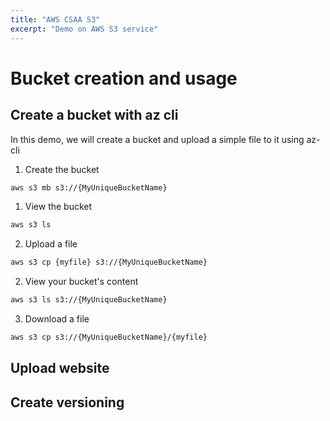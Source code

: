 ```yaml
---
title: "AWS CSAA S3"
excerpt: "Demo on AWS S3 service"
---
```


# Bucket creation and usage

## Create a bucket with az cli

In this demo, we will create a bucket and upload a simple file to it using az-cli

1. Create the bucket
```bash
aws s3 mb s3://{MyUniqueBucketName}
```
1. View the bucket
```bash
aws s3 ls
```
2. Upload a file
```bash
aws s3 cp {myfile} s3://{MyUniqueBucketName}
```
2. View your bucket's content
```bash
aws s3 ls s3://{MyUniqueBucketName}
```
3. Download a file
```bash
aws s3 cp s3://{MyUniqueBucketName}/{myfile}
```

## Upload website

## Create versioning
